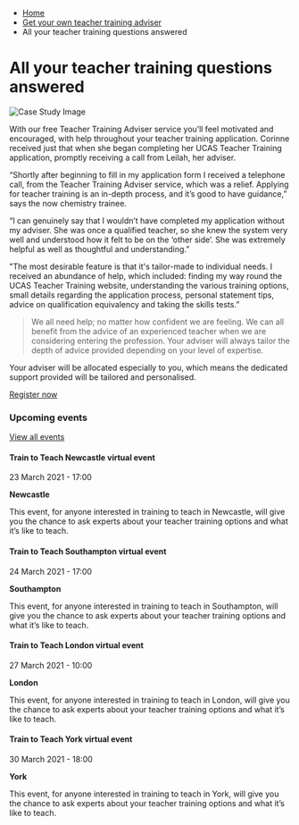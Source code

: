 *   [Home](/)
*   [Get your own teacher training adviser](/premier-plus-adviser)
*   All your teacher training questions answered

All your teacher training questions answered
============================================

<img alt="Case Study Image" src="https://getintoteaching.education.gov.uk/sites/default/files/Correine%20Kay.jpg"></img>

With our free Teacher Training Adviser service you’ll feel motivated and encouraged, with help throughout your teacher training application. Corinne received just that when she began completing her UCAS Teacher Training application, promptly receiving a call from Leilah, her adviser. 

“Shortly after beginning to fill in my application form I received a telephone call, from the Teacher Training Adviser service, which was a relief. Applying for teacher training is an in-depth process, and it’s good to have guidance,” says the now chemistry trainee.

“I can genuinely say that I wouldn’t have completed my application without my adviser. She was once a qualified teacher, so she knew the system very well and understood how it felt to be on the ‘other side’. She was extremely helpful as well as thoughtful and understanding.”

"The most desirable feature is that it's tailor-made to individual needs. I received an abundance of help, which included: finding my way round the UCAS Teacher Training website, understanding the various training options, small details regarding the application process, personal statement tips, advice on qualification equivalency and taking the skills tests.”

> We all need help; no matter how confident we are feeling. We can all benefit from the advice of an experienced teacher when we are considering entering the profession. Your adviser will always tailor the depth of advice provided depending on your level of expertise.

Your adviser will be allocated especially to you, which means the dedicated support provided will be tailored and personalised.

[Register now](https://register.getintoteaching.education.gov.uk/register "Register with us")

### Upcoming events

[View all events](/teaching-events)

[](/teaching-events/train-to-teach-events/train-to-teach-newcastle-virtual-event-230321)

#### Train to Teach Newcastle virtual event

23 March 2021 - 17:00

**Newcastle**

This event, for anyone interested in training to teach in Newcastle, will give you the chance to ask experts about your teacher training options and what it’s like to teach.

[](/teaching-events/train-to-teach-events/train-to-teach-southampton-virtual-event-240321)

#### Train to Teach Southampton virtual event

24 March 2021 - 17:00

**Southampton**

This event, for anyone interested in training to teach in Southampton, will give you the chance to ask experts about your teacher training options and what it’s like to teach.

[](/teaching-events/train-to-teach-events/train-to-teach-london-virtual-event-270321)

#### Train to Teach London virtual event

27 March 2021 - 10:00

**London**

This event, for anyone interested in training to teach in London, will give you the chance to ask experts about your teacher training options and what it’s like to teach.

[](/teaching-events/train-to-teach-events/train-to-teach-york-virtual-event-300321)

#### Train to Teach York virtual event

30 March 2021 - 18:00

**York**

This event, for anyone interested in training to teach in York, will give you the chance to ask experts about your teacher training options and what it’s like to teach.